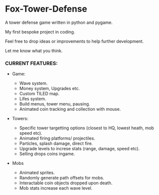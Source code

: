 # Fox-Tower-Defense

A tower defense game written in python and pygame.

My first bespoke project in coding. 

Feel free to drop ideas or improvements to help further development.

Let me know what you think.


### CURRENT FEATURES:

- Game:
  - Wave system.
  - Money system, Upgrades etc.
  - Custom TILED map.
  - Lifes system.
  - Build menus, tower menu, pausing.
  - Animated coin tracking and collection with mouse.

- Towers:
  - Specific tower targetting options (closest to HQ, lowest heath, mob speed etc).
  - Animated firing platforms/ projectiles.
  - Particles, splash damage, direct fire.
  - Upgrade levels to increse stats (range, damage, speed etc).
  - Selling drops coins ingame.

- Mobs
  - Animated sprites.
  - Randomly generate path offsets for mobs.
  - Interactable coin objects dropped upon death.
  - Mob stats increase each wave level.

